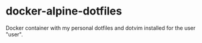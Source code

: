 # docker-alpine-dotfiles
Docker container with my personal dotfiles and dotvim installed for the user "user".
